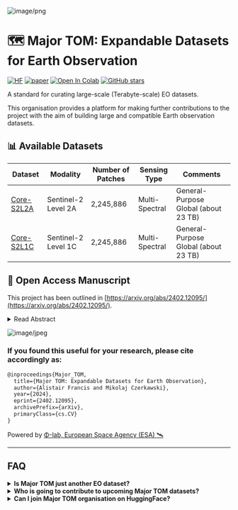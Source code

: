 
![image/png](https://cdn-uploads.huggingface.co/production/uploads/6304c06eeb6d777a838eab63/BJKsLwX0GG4W3-gdf40TJ.png)

# 🗺️ Major TOM: Expandable Datasets for Earth Observation
[![HF](https://img.shields.io/badge/%F0%9F%A4%97-Datasets-yellow)](https://www.huggingface.co/Major-TOM) [![paper](https://img.shields.io/badge/arXiv-2402.12095-D12424)](https://www.arxiv.org/abs/2402.12095) <a href="https://colab.research.google.com/github/ESA-PhiLab/Major-TOM/blob/main/03-Filtering-in-Colab.ipynb" target="_parent"><img src="https://colab.research.google.com/assets/colab-badge.svg" alt="Open In Colab"/></a> [![GitHub stars](https://img.shields.io/github/stars/ESA-PhiLab/Major-TOM?style=social&label=Star&maxAge=2592000)](https://github.com/ESA-PhiLab/Major-TOM/)

A standard for curating large-scale (Terabyte-scale) EO datasets.

This organisation provides a platform for making further contributions to the project with the aim of building large and compatible Earth observation datasets.

## 📊 Available Datasets
| Dataset    | Modality            | Number of Patches | Sensing Type | Comments |
|------------|---------------------|-------------------|--------------|----------|
| [Core-S2L2A](https://huggingface.co/datasets/Major-TOM/Core-S2L2A) | Sentinel-2 Level 2A | 2,245,886 | Multi-Spectral | General-Purpose Global (about 23 TB) |
| [Core-S2L1C](https://huggingface.co/datasets/Major-TOM/Core-S2L1C) | Sentinel-2 Level 1C | 2,245,886 | Multi-Spectral | General-Purpose Global (about 23 TB) |

## 📌 Open Access Manuscript
This project has been outlined in [https://arxiv.org/abs/2402.12095/](https://arxiv.org/abs/2402.12095/).
<details>
<summary>Read Abstract</summary>
  
  > Deep learning models are increasingly data-hungry, requiring significant resources to collect and compile the datasets needed to train them, with Earth Observation (EO) models being no exception. However, the landscape of datasets in EO is relatively atomised, with interoperability made difficult by diverse formats and data structures. If ever larger datasets are to be built, and duplication of effort minimised, then a shared framework that allows users to combine and access multiple datasets is needed. Here, Major TOM (Terrestrial Observation Metaset) is proposed as this extensible framework. Primarily, it consists of a geographical indexing system based on a set of grid points and a metadata structure that allows multiple datasets with different sources to be merged. Besides the specification of Major TOM as a framework, this work also presents a large, open-access dataset, MajorTOM-Core, which covers the vast majority of the Earth's land surface. This dataset provides the community with both an immediately useful resource, as well as acting as a template for future additions to the Major TOM ecosystem.
</details>

![image/jpeg](https://cdn-uploads.huggingface.co/production/uploads/6304c06eeb6d777a838eab63/dfw2xVubATDEGj9--4i1D.jpeg)

### If you found this useful for your research, please cite accordingly as:
```latex
@inproceedings{Major_TOM,
  title={Major TOM: Expandable Datasets for Earth Observation}, 
  author={Alistair Francis and Mikolaj Czerkawski},
  year={2024},
  eprint={2402.12095},
  archivePrefix={arXiv},
  primaryClass={cs.CV}
}
```

Powered by [Φ-lab, European Space Agency (ESA) 🛰️](https://huggingface.co/ESA-philab)

---
## FAQ
<details>
  <summary><b>Is Major TOM just another EO dataset?</b></summary>

  Almost. Major TOM is **not a dataset**, but a project aiming to standardize some of the future EO datasets. As an example of what such a dataset could be like, **MajorTOM-Core** is released as a nearly global dataset of Sentinel-2 data.
  
  Scroll up to the 📊 **Available Datasets** section of this file to see the list of current datasets.
</details>

<details>
<summary><b>Who is going to contribute to upcoming Major TOM datasets?</b></summary>
  
  Anyone can contribute. The original authors of the Major TOM paper are already working on a few other datasets that will join the Major TOM initiative.
</details>

<details>
<summary><b>Can I join Major TOM organisation on HuggingFace?</b></summary>
  
  Anyone can join the organisation with reading rights. In order to gain contributor rights, you will need to contact one of the admins and verify who you are and how you would like to contribute (you should be allowed to contribute with any dataset that follows Major TOM standard).
</details>
